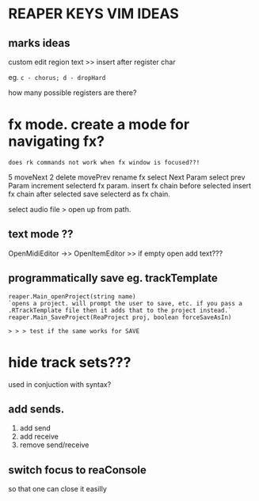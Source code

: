 # REAPER KEYS VIM IDEAS

## marks ideas

custom edit region text >> insert after register char

eg. `c - chorus; d - dropHard`

how many possible registers are there?

# fx mode. create a mode for navigating fx?

`does rk commands not work when fx window is focused??!`

5 moveNext
2 delete movePrev
rename fx
select Next Param
select prev Param
increment selecterd fx param.
insert fx chain before selected
insert fx chain after selected
save selecterd as fx chain.

select audio file > open up from path.

## text mode ??

OpenMidiEditor ->> OpenItemEditor >> if empty open add text???

## programmatically save eg. trackTemplate

    reaper.Main_openProject(string name)
    `opens a project. will prompt the user to save, etc. if you pass a .RTrackTemplate file then it adds that to the project instead.`
    reaper.Main_SaveProject(ReaProject proj, boolean forceSaveAsIn)

    > > > test if the same works for SAVE

# hide track sets???

used in conjuction with syntax?

## add sends.

1. add send
2. add receive
3. remove send/receive

## switch focus to reaConsole

so that one can close it easilly
